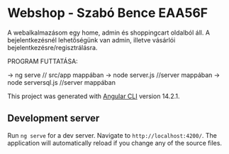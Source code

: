 # Webshop - Szabó Bence EAA56F

A webalkalmazásom egy home, admin és shoppingcart oldalból áll. A bejelentkezésnél lehetőségünk van admin, illetve vásárlói bejelentkezésre/regisztrálásra.

PROGRAM FUTTATÁSA:

-> ng serve             // src/app mappában
-> node server.js       //server mappában
-> node serversql.js    //server mappában


This project was generated with [Angular CLI](https://github.com/angular/angular-cli) version 14.2.1.

## Development server

Run `ng serve` for a dev server. Navigate to `http://localhost:4200/`. The application will automatically reload if you change any of the source files.